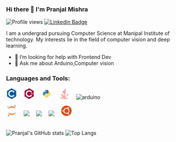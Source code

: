 ### Hi there 👋 I'm Pranjal Mishra
![Profile views](https://gpvc.arturio.dev/Pranjalmishra30)
[![Linkedin Badge](https://img.shields.io/badge/-PranjalMishra-0072b1?style=flat&logo=Linkedin&logoColor=white)](https://www.linkedin.com/in/pranjal-mishra-3a79b0196/)


I am a undergrad pursuing Computer Science at Manipal Institute of technology. My interests lie in the field of computer vision and deep learning. 
<!-- I am currently learning RL and ROS.
 -->

- 🤔 I’m looking for help with Frontend Dev
- 💬 Ask me about Arduino,Computer vision

### Languages and Tools:

<img height="30" src="https://github.com/devicons/devicon/blob/master/icons/c/c-plain.svg">&emsp;
<img height="30" src="https://github.com/devicons/devicon/blob/master/icons/cplusplus/cplusplus-plain.svg">&emsp;
<img height="30" src="https://raw.githubusercontent.com/github/explore/80688e429a7d4ef2fca1e82350fe8e3517d3494d/topics/python/python.png">&emsp;
<img height="30" src="https://github.com/devicons/devicon/blob/master/icons/java/java-plain.svg">&emsp;
<img height="30" src="https://cdn.worldvectorlogo.com/logos/arduino-1.svg" alt="arduino">

<img height="30" src="https://github.com/devicons/devicon/blob/master/icons/jupyter/jupyter-original.svg">&emsp;
<img height="30" src="https://www.vectorlogo.zone/logos/opencv/opencv-icon.svg">&emsp;
<img height="30" src="https://www.vectorlogo.zone/logos/flutterio/flutterio-icon.svg">&emsp;
<img height="30" src="https://www.vectorlogo.zone/logos/git-scm/git-scm-icon.svg">&emsp;
<img height="30" src="https://github.com/devicons/devicon/blob/master/icons/ubuntu/ubuntu-plain.svg">&emsp;  
<br><br> 
![Pranjal's GitHub stats](https://github-readme-stats.vercel.app/api?username=Pranjalmishra30&show_icons=true&theme=prussian)
![Top Langs](https://github-readme-stats.vercel.app/api/top-langs/?username=Pranjalmishra30&hide=TeX&layout=compact&theme=prussian)
